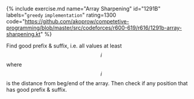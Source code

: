 {% include exercise.md name="Array Sharpening" id="1291B" labels="`greedy` `implementation`" rating=1300
   code="https://github.com/akoprow/competetive-programming/blob/master/src/codeforces/r600-619/r616/1291b-array-sharpening.kt" %}

Find good prefix & suffix, i.e. all values at least $$i$$ where $$i$$ is the distance from beg/end of the array.  Then check if any position that has good prefix & suffix.
